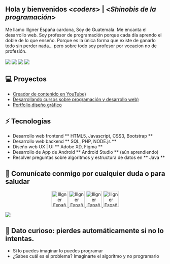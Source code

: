 <h2> Hola y bienvenidos <<i>coders</i>> | <<i>Shinobis de la programación</i>></h2>

Me llamo Illgner España cardona, Soy de Guatemala. Me encanta el desarrollo web. Soy profesor de programación porque cada día aprendo el doble de lo que enseño. Porque es la única forma que existe de ganarlo todo sin perder nada... pero sobre todo soy profesor por vocacion no de profesión.
       <br><br>![](https://img.shields.io/badge/Desarrollo-Web-blue)  ![](https://img.shields.io/badge/Apasionado-Por%20la%20ense%C3%B1anza-red)  ![](https://img.shields.io/badge/Exp-%2B4%20a%C3%B1os-blue)  ![](https://img.shields.io/badge/Games-Creator-red)
       
## 💻 Proyectos
* [Creador de contenido en YouTube)](https://www.youtube.com/channel/UCT7fjLFrgdHMSaqMcp-7_Vg)
* [Desarrollando cursos sobre programación y desarrollo web)](https://www.udemy.com/user/illgner-ramiro-espana-cardona/)
* [Portfolio diseño gráfico](https://www.behance.net/illgnergt)     

## ⚡ Tecnologías
- Desarrollo web frontend ** HTML5, Javascript, CSS3, Bootstrap **
- Desarrollo web backend  ** SQL, PHP, NODE.js **
- Diseño web UX | UI      ** Adobe XD, Figma **
- Desarrollo de App de Android ** Android Studio ** (aún aprendiendo)
- Resolver preguntas sobre algoritmos y estructura de datos en ** Java **

## 👋 Comunícate conmigo por cualquier duda o para saludar
<p align="center">
 <a href="www.linkedin.com/in/illgnergt">
    <img src="https://www.vectorlogo.zone/logos/linkedin/linkedin-icon.svg" alt="Illgner España Cardon´s LinkedIn Profile" height="50" width="50">
 </a> 
       
 <a href="https://www.youtube.com/channel/UCT7fjLFrgdHMSaqMcp-7_Vg">
    <img src="https://www.vectorlogo.zone/logos/youtube/youtube-icon.svg" alt="Illgner España Cardona Shinobi Web Code YouTube Channel" height="50" width="50">
 </a>  
 
 <a href="https://www.instagram.com/illgner_gt/">
    <img src="https://www.vectorlogo.zone/logos/instagram/instagram-icon.svg" alt="Illgner España Cardona Shinobi Web Code Instagram Channel" height="50" width="50">
 </a>   
 
 <a href="https://twitter.com/illgnergt">
    <img src="https://www.vectorlogo.zone/logos/twitter/twitter-icon.svg" alt="Illgner España Cardona Shinobi Web Code Twitter Channel" height="50" width="50">
 </a>  
 
 ![](https://img.shields.io/badge/Mail-illgner@gmail.com-blue)
</p>       
 
## 💎 Dato curioso: pierdes automáticamente si no lo intentas.
- Si lo puedes imaginar lo puedes programar
- ¿Sabes cuál es el problema? Imaginarte el algoritmo y no programarlo
<!--
**ShinobiWebCode/ShinobiWebCode** is a ✨ _special_ ✨ repository because its `README.md` (this file) appears on your GitHub profile.

Here are some ideas to get you started:

- 🔭 I’m currently working on ...
- 🌱 I’m currently learning ...
- 👯 I’m looking to collaborate on ...
- 🤔 I’m looking for help with ...
- 💬 Ask me about ...
- 📫 How to reach me: ...
- 😄 Pronouns: ...
- ⚡ Fun fact: ...
-->
